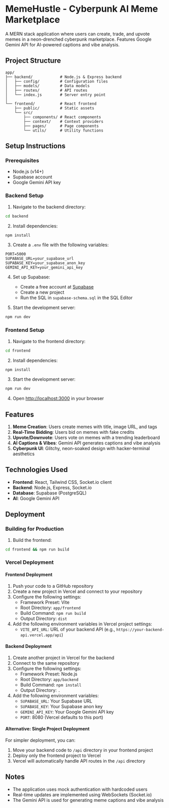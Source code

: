  # MemeHustle - Cyberpunk AI Meme Marketplace

A MERN stack application where users can create, trade, and upvote memes in a neon-drenched cyberpunk marketplace. Features Google Gemini API for AI-powered captions and vibe analysis.

## Project Structure

```
app/
├── backend/            # Node.js & Express backend
│   ├── config/         # Configuration files
│   ├── models/         # Data models
│   ├── routes/         # API routes
│   └── index.js        # Server entry point
│
└── frontend/           # React frontend
    ├── public/         # Static assets
    └── src/
        ├── components/ # React components
        ├── context/    # Context providers
        ├── pages/      # Page components
        └── utils/      # Utility functions
```

## Setup Instructions

### Prerequisites

- Node.js (v14+)
- Supabase account
- Google Gemini API key

### Backend Setup

1. Navigate to the backend directory:
```bash
cd backend
```

2. Install dependencies:
```bash
npm install
```

3. Create a `.env` file with the following variables:
```
PORT=5000
SUPABASE_URL=your_supabase_url
SUPABASE_KEY=your_supabase_anon_key
GEMINI_API_KEY=your_gemini_api_key
```

4. Set up Supabase:
   - Create a free account at [Supabase](https://supabase.com)
   - Create a new project
   - Run the SQL in `supabase-schema.sql` in the SQL Editor

5. Start the development server:
```bash
npm run dev
```

### Frontend Setup

1. Navigate to the frontend directory:
```bash
cd frontend
```

2. Install dependencies:
```bash
npm install
```

3. Start the development server:
```bash
npm run dev
```

4. Open [http://localhost:3000](http://localhost:3000) in your browser

## Features

1. **Meme Creation**: Users create memes with title, image URL, and tags
2. **Real-Time Bidding**: Users bid on memes with fake credits
3. **Upvote/Downvote**: Users vote on memes with a trending leaderboard
4. **AI Captions & Vibes**: Gemini API generates captions and vibe analysis
5. **Cyberpunk UI**: Glitchy, neon-soaked design with hacker-terminal aesthetics

## Technologies Used

- **Frontend**: React, Tailwind CSS, Socket.io client
- **Backend**: Node.js, Express, Socket.io
- **Database**: Supabase (PostgreSQL)
- **AI**: Google Gemini API

## Deployment

### Building for Production

1. Build the frontend:
```bash
cd frontend && npm run build
```

### Vercel Deployment

#### Frontend Deployment

1. Push your code to a GitHub repository
2. Create a new project in Vercel and connect to your repository
3. Configure the following settings:
   - Framework Preset: Vite
   - Root Directory: `app/frontend`
   - Build Command: `npm run build`
   - Output Directory: `dist`
4. Add the following environment variables in Vercel project settings:
   - `VITE_API_URL`: URL of your backend API (e.g., `https://your-backend-api.vercel.app/api`)

#### Backend Deployment

1. Create another project in Vercel for the backend
2. Connect to the same repository
3. Configure the following settings:
   - Framework Preset: Node.js
   - Root Directory: `app/backend`
   - Build Command: `npm install`
   - Output Directory: `.`
4. Add the following environment variables:
   - `SUPABASE_URL`: Your Supabase URL
   - `SUPABASE_KEY`: Your Supabase anon key
   - `GEMINI_API_KEY`: Your Google Gemini API key
   - `PORT`: 8080 (Vercel defaults to this port)

#### Alternative: Single Project Deployment

For simpler deployment, you can:
1. Move your backend code to `/api` directory in your frontend project
2. Deploy only the frontend project to Vercel
3. Vercel will automatically handle API routes in the `/api` directory

## Notes

- The application uses mock authentication with hardcoded users
- Real-time updates are implemented using WebSockets (Socket.io)
- The Gemini API is used for generating meme captions and vibe analysis